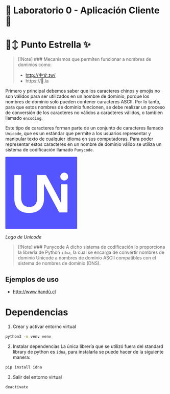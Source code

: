 # 🧪 Laboratorio 0 - Aplicación Cliente 👤

# 🙂‍↕️ Punto Estrella ✨

> [!Note] ### Mecanismos que permiten funcionar a nombres de dominios como:
>
> - http://中文.tw/
> - https://💩.la

Primero y principal debemos saber que los caracteres chinos y emojis no son válidos para ser utilizados en un nombre de dominio, porque los nombres de dominio solo pueden contener caracteres ASCII. Por lo tanto, para que estos nombres de dominio funcionen, se debe realizar un proceso de conversión de los caracteres no válidos a caracteres válidos, o también llamado `encoding`.

Este tipo de caracteres forman parte de un conjunto de caracteres llamado `Unicode`, que es un estándar que permite a los usuarios representar y manipular texto de cualquier idioma en sus computadoras. Para poder representar estos caracteres en un nombre de dominio válido se utiliza un sistema de codificación llamado `Punycode`.

![img](/imgs/1.png)

_Logo de Unicode_

> [!Note] ### Punycode
> A dicho sistema de codificación lo proporciona la librería de Python `idna`, la cual
> se encarga de convertir nombres de dominio Unicode a nombres de dominio ASCII compatibles con el sistema de nombres de dominio (DNS).

## Ejemplos de uso

- http://www.ñandú.cl

# Dependencias

1. Crear y activar entorno virtual

```bash
python3 -m venv venv
```

2. Instalar dependencias
   La única librería que se utilizó fuera del standard library de python es `idna`, para instalarla se puede hacer de la siguiente manera:

```bash
pip install idna
```

3. Salir del entorno virtual

```bash
deactivate
```
